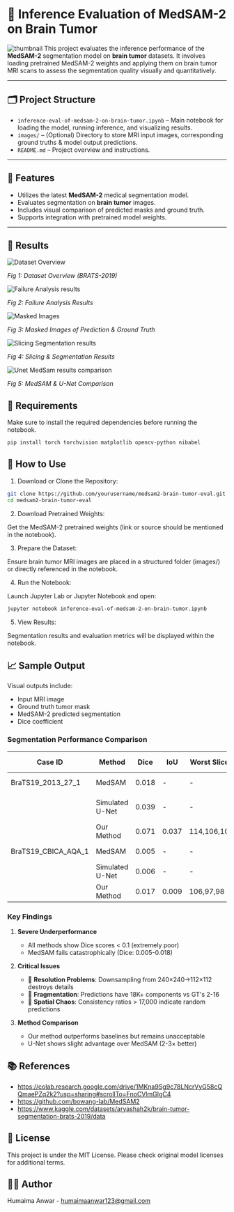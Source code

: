 # 🧠 Inference Evaluation of MedSAM-2 on Brain Tumor

![thumbnail](https://github.com/user-attachments/assets/f64d69d3-a156-40fc-8d31-c5e0acc451fa)
This project evaluates the inference performance of the **MedSAM-2** segmentation model on **brain tumor** datasets. It involves loading pretrained MedSAM-2 weights and applying them on brain tumor MRI scans to assess the segmentation quality visually and quantitatively.

---

## 🗂 Project Structure

- `inference-eval-of-medsam-2-on-brain-tumor.ipynb` – Main notebook for loading the model, running inference, and visualizing results.
- `images/` – (Optional) Directory to store MRI input images, corresponding ground truths & model output predictions.
- `README.md` – Project overview and instructions.

---

## 🚀 Features

- Utilizes the latest **MedSAM-2** medical segmentation model.
- Evaluates segmentation on **brain tumor** images.
- Includes visual comparison of predicted masks and ground truth.
- Supports integration with pretrained model weights.

---

## 🚀 Results

![Dataset Overview](https://github.com/user-attachments/assets/c30fe9fa-aa6c-47b3-8532-ae8a93ef0ed6)

*Fig 1: Dataset Overview (BRATS-2019)*

![Failure Analysis results](https://github.com/user-attachments/assets/70f36490-3ca7-4108-a77c-c02e40004e9f)

*Fig 2: Failure Analysis Results*

![Masked Images](https://github.com/user-attachments/assets/e267a3e8-c5a1-46c2-920f-d5e7e1783361)

*Fig 3: Masked Images of Prediction & Ground Truth*

![Slicing   Segmentation results](https://github.com/user-attachments/assets/ef79cfb6-a013-4ceb-b62c-f53f12cd30ac)

*Fig 4: Slicing & Segmentation Results*

![Unet   MedSam results comparison](https://github.com/user-attachments/assets/58f1b65b-e948-42ad-85bc-ce5250a27993)

*Fig 5: MedSAM & U-Net Comparison*

## 🧰 Requirements

Make sure to install the required dependencies before running the notebook.

```bash
pip install torch torchvision matplotlib opencv-python nibabel
```

## 🧪 How to Use

1. Download or Clone the Repository:
```bash
git clone https://github.com/yourusername/medsam2-brain-tumor-eval.git
cd medsam2-brain-tumor-eval
```
2. Download Pretrained Weights:

Get the MedSAM-2 pretrained weights (link or source should be mentioned in the notebook).

3. Prepare the Dataset:

Ensure brain tumor MRI images are placed in a structured folder (images/) or directly referenced in the notebook.

4. Run the Notebook:

Launch Jupyter Lab or Jupyter Notebook and open:
```bash
jupyter notebook inference-eval-of-medsam-2-on-brain-tumor.ipynb
```
5. View Results:

Segmentation results and evaluation metrics will be displayed within the notebook.

## 📈 Sample Output

Visual outputs include:

- Input MRI image
- Ground truth tumor mask
- MedSAM-2 predicted segmentation
- Dice coefficient

### Segmentation Performance Comparison

| Case ID               | Method          | Dice   | IoU   | Worst Slices | Spatial Consistency | Fragmentation (Pred/GT) | Notes                  |
|-----------------------|-----------------|--------|-------|--------------|---------------------|-------------------------|------------------------|
| BraTS19_2013_27_1     | MedSAM          | 0.018  | -     | -            | -                   | -                       | Complete failure       |
|                       | Simulated U-Net | 0.039  | -     | -            | -                   | -                       | 2× better than MedSAM  |
|                       | Our Method      | 0.071  | 0.037 | 114,106,107  | 17,813.42           | 18,364/2                | Best but still poor    |
| BraTS19_CBICA_AQA_1   | MedSAM          | 0.005  | -     | -            | -                   | -                       | Worst performance      |
|                       | Simulated U-Net | 0.006  | -     | -            | -                   | -                       | Minimal improvement    |
|                       | Our Method      | 0.017  | 0.009 | 106,97,98    | 44,466.45           | 18,321/16               | Extreme fragmentation |

### Key Findings

1. **Severe Underperformance**  
   - All methods show Dice scores < 0.1 (extremely poor)
   - MedSAM fails catastrophically (Dice: 0.005-0.018)

2. **Critical Issues**  
   - 🔴 **Resolution Problems**: Downsampling from 240×240→112×112 destroys details  
   - 🔴 **Fragmentation**: Predictions have 18K+ components vs GT's 2-16  
   - 🔴 **Spatial Chaos**: Consistency ratios > 17,000 indicate random predictions

3. **Method Comparison**  
   - Our method outperforms baselines but remains unacceptable  
   - U-Net shows slight advantage over MedSAM (2-3× better)

## 📚 References

- https://colab.research.google.com/drive/1MKna9Sg9c78LNcrVyG58cQQmaePZq2k2?usp=sharing#scrollTo=FnoCVlmGIgC4
- https://github.com/bowang-lab/MedSAM2
- https://www.kaggle.com/datasets/aryashah2k/brain-tumor-segmentation-brats-2019/data

## 📄 License

This project is under the MIT License. Please check original model licenses for additional terms.

## 👨‍💻 Author
Humaima Anwar - humaimaanwar123@gmail.com
